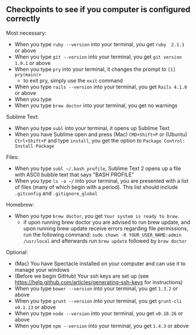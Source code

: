 ## Checkpoints to see if you computer is configured correctly

Most necessary:

* When you type `ruby --version` into your terminal, you get `ruby  2.1.1` or above
* When you type `git --version` into your terminal, you get `git version 1.9.1` or above
* When you type `pry` into your terminal, it changes the prompt to `[1] pry(main)>`
	* to exit pry, simply use the `exit` command
* When you type `rails --version` into your terminal, you get `Rails 4.1.0` or above
* When you type 
* When you type `brew doctor` into your terminal, you get no warnings

Sublime Text:

* When you type `subl` into your terminal, it opens up Sublime Text
* When you have Sublime open and press (Mac) `CMD+Shift+P` or (Ubuntu) `Ctrl+Shift+P` and type `install`, you get the option to `Package Control: Install Package`

Files:

* When you type `subl ~/.bash_profile`, Sublime Text 2 opens up a file with ASCII bubble text that says "BASH PROFILE"
* When you type `ls -a ~/` into your terminal, you are presented with a list of files (many of which begin with a period). This list should include `.gitconfig` and `.gitignore_global` 

Homebrew:

* When you type `brew doctor`, you get `Your system is ready to brew.`
	*  if upon running brew doctor you are advised to run brew update, and upon running brew update receive errors regarding file permissions, run the following command: `sudo chown -R YOUR_USER_NAME:admin /usr/local` and afterwards run `brew update` followed by `brew doctor`
 

Optional:

* (Mac) You have Spectacle installed on your computer and can use it to manage your windows
* (Before we begin GitHub) Your ssh keys are set up (see https://help.github.com/articles/generating-ssh-keys for instructions)
* When you type `bower --version` into your terminal, you get `1.3.2` or above
* When you type `grunt --version` into your terminal, you get `grunt-cli v0.1.13` or above
* When you type `node --version` into your terminal, you get `v0.10.26` or above
* When you type `npm --version` into your terminal, you get `1.4.3` or above